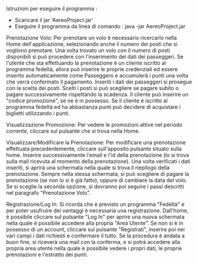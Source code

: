 Istruzioni per eseguire il programma :

-   Scaricare il jar 'AereoProject.jar'
-   Eseguire il programma da linea di comando : java -jar
    AereoProject.jar

Prenotazione Volo: Per prenotare un volo è necessario ricercarlo nella
Home dell'applicazione, selezionando anche il numero dei posti che si
vogliono prenotare. Una volta trovato un volo con il numero di posti
disponibili si può procedere con l'inserimento dei dati dei passeggeri.
Se l'utente che sta effettuando la prenotazione è un cliente iscritto al
programma fedeltà, allora può inserire le proprie credenziali ed essere
inserito automaticamente come Passeggero e accumulerà i punti una volta
che verrà confermato il pagamento. Inseriti i dati dei passeggeri si
prosegue con la scelta dei posti. Scelti i posti si può scegliere se
pagare subito o pagare successivamente rispettando la scadenza. Il
cliente può inserire un "codice promozione", se ne è in possesso. Se il
cliente è iscritto al programma fedeltà ed ha abbastanza punti può
decidere di acquistare i biglietti utilizzando i punti.

Visualizzazione Promozione: Per vedere le promozioni attive nel periodo
corrente, cliccare sul pulsante che si trova nella Home.

Visualizzare/Modificare la Prenotazione: Per modificare una prenotazione
effettuata precedentemente, cliccare sull'apposito pulsante situato
sulla home. Inserire successivamente l'email e l'id della prenotazione
(lo si trova sulla mail ricevuta al momento della prenotazione). Una
volta verificati i dati inseriti, si aprirà una schermata nella quale si
trova il riepilogo della prenotazione. Sempre nella stessa schermata, si
può scegliere di pagare la prenotazione (se non lo si è già fatto),
oppure di cambiare la data del volo. Se si sceglie la seconda opzione,
si dovranno poi seguire i passi descritti nel paragrafo "Prenotazione
Volo".

Registrazione/Log In: Si ricorda che è previsto un programma "Fedeltà" e
per poter usufruire dei vantaggi è necessaria una registrazione.
Dall'home, è possibile cliccare sul pulsante "Log In" per aprire una
nuova schermata nella quale è possibile accedere alla propria "Area
Utente". Se non si è in possesso di un account, cliccare sul pulsante
"Registrati", inserire poi nei vari campi i dati richiesti e confermare
il tutto. Se la procedura è andata a buon fine, si riceverà una mail con
la conferma, e si potrà accedere alla propria area utente nella quale è
possibile vedere i propri dati, le proprie prenotazioni e l'estratto dei
punti.
